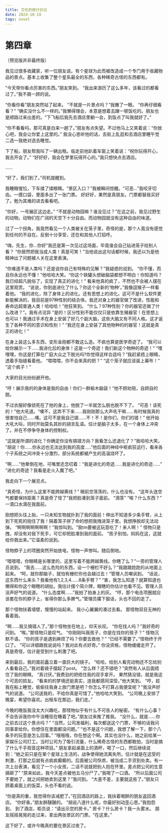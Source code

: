 ```yaml
---
title: 艾伦的旅行日记
date: 2024-10-19
tags: novel
---
```

# 第四章
（预览版并非最终版）

  我见过很多收藏家，听一位朋友说。有个星球为此而被改造成一个专门用于收藏物品的景点。基本上收集了整个星系最全的东西，各种稀奇古怪的东西都有。

  “今天带你看点厉害的东西。”朋友笑到。
  “我出来游历了这么多年，该看过的都看过了。”我不屑一顾的说。

  “你看你看”朋友突然站了起来。
  “不就是一片景点吗？”我撇了一眼。
  “你再仔细看看？”
  “确实没什么不一样的。”我懒得理会，本意是想着去蹭一顿饭吃的。朋友也是顺路过来出差的。“下飞船后我先去酒店里躺一会，到饭点了叫我就好了。”

  “你不看看吗，那可真是白来一趟了。”朋友有点失望。不过他马上又笑着说：“你放心吧，我会让你爱上这里的。”
  我没心思听他的话，去街上乱逛和去酒店里睡午觉二选一我绝对选去睡觉。

  下了船，朋友帮我叫了一辆出租。临走前他趴着车窗上笑着说：“祝你玩得开心，我去开会了。”
  “好好好，我会在梦里玩得开心的。”我只想快点去酒店。

  ……

  “好了，我们到了。”司机提醒到。
  
  我睡眼惺忪，下车揉了揉眼睛。“景区入口？”我被瞬间惊醒。“可恶…”我咬牙切齿。一摸口袋，里面多出了一张门票。
  好好好，果然是真朋友。门票都替我买好了。勉为其难的进去看看吧。

  “你好，一号展区这边走。”
  “不就是动物园嘛？谁没见过？”在这之前，我见过野生的动物。动物们在广阔的天空下十分自由。而动物园就没有这种自由的味道。

过了一个拐角，我竟然看见一个人类被关在笼子里，奇怪的是，那个人竟没有感觉到任何的不自在。反倒十分享受，还在和其他人打招呼。

  “嗨，先生，你...你好”我还是第一次见过这场面，毕竟谁会自己钻进笼子给别人看？
  “你居然把我当成人类！真是可笑！”当他说出这句话都时候，我还以为是他精神出了问题被人关在这里表演。

  “你难道不是人类吗？还是说你自己有特殊的见解？”我疑惑的说到。
“你不懂，而且你永远也不懂！”他哈哈大笑。“你这个铁罐头想破脑袋都想不明白！你知道吗？我已经超凡脱俗了，实现了真正的进化！”
 看来他真的疯了，不然也不会被人摆在这里观赏。
“说说，你到底进化了什么？你这个全新的‘物种’。”我像逗猴子一样看着他。
“我的进化，除了身体上的进化。还有思想上的进化。这可不是什么软件更新能解决的，我目前是97种性别的结合体。我还对身上的器官做了改进，性能和寿命远超普通人类！哈哈哈！”他狂笑到。
“什么？97种性别？你的器官还做了什么改进？”。我有点诧异
“是的！区分性别不能仅仅只是依靠生殖器官！在思想上也可以！我通过手术在身上安装了好几个副大脑，这些大脑又有不同人格。这才诞生了各种不同的意识和性别！”
“我还在身上安装了其他物种的的器官！这就是真正的进化！”

在身上装这么多东西，变形金刚都不敢这么造。不疯也算是医学奇迹了。
“我可以给你展示一下......我进化后的身体！这是一个奇迹！我们新这个物种的奇迹！”
“嘿嘿嘿，你这是打算在广庭大众之下脱光吗?你觉得这样合适吗？”我赶紧捂上眼睛，透着手指缝看着他。
“喂喂喂，你不会来真的把？”
“这个笼子就应该装上幕布！”
“这个疯子！”

大家的目光纷纷避开他。

“哼！展示我的的身体是我的自由！你们一群榆木脑袋！”他不顾劝阻，自顾自的脱。

不过衣服好像锁死在了他的身上，他脱了一半就怎么脱也脱不下了。
“可恶！该死的！”他大吼道。“噢不，这弄不下来......我刚刚那么大声吼干嘛......有时候我真的很害怕自己......噢。这可不是我自己错......不！不！是你们，你们的错！”
他开始大吼大叫，同时开始莫名其妙的胡言乱语。估计是脑子太多，在一个身体上冲突了。并在不停争夺身体的控制权。

“这就是所谓的进化？你确定你没有搞错方向？我看怎么还退化了？”我哈哈大笑。
“胡说！你......你永远也无法达到我的高度.....”他后面的神经中枢疯狂运行，看来各个子系统之间冲突十分激烈，部分系统都被产生的高温烧坏了。

“啊......”他晕倒在地，可嘴里还念叨着：“我是进化的奇迹......我是进化的奇迹......”
“进化的奇迹？我看是走火入魔了吧。”

我走向下一个展览点。

“真奇怪，为什么这里不能跨越黄线？”
眼前空荡荡的，什么也没有。
“这年头连空气都要保持距离？真是奇了怪了”我把脸凑到笼子面前。
“滴答”
“唉？什么东西？”
一滴口水滴在我面前。

刚想把头往上抬，一只未知生物就扑到了我的面前！伸出不知道多少条手臂，从上到下死死的抱住了我！隔着笼子拼了命的想把我拽进笼子里。我想挣脱却无法动弹。
“啊啊啊啊啊啊啊！”我惊叫到。“我tm要被这玩意吃了！来人啊！”
怪物只是拽，却没有对我下死手，可它却把脸凑到我的面前。
“孩子别怕，妈妈在这，这就给你救出来。”它温柔的说到。

怪物脖子上的项圈突然开始放电，怪物一声惨叫。随后倒地。

“喂喂喂，你眼睛是长哪里的，这里写着不能跨越黄线。你瞎了么？”一旁的管理人员说到。
“我去......这么危险的东西，设一个栅栏不好么？”我踉踉跄跄的从地面上起来。
“呵，就你那脑子，就怕有栅栏你也会越过去！”管理人员嘲讽到。
“话说，这东西什么来头？我看他有1,2,3,4......8条手臂？”
“害，我怎么知道？就算知道也懒得和你这个眼瞎的胡扯。我估计摆个简介牌，眼瞎的你估计也看不见。管理人员没声好气的说道。
“什么态度啊......”我拍了拍身上的灰。
“哼，那个电击项圈就应该套在你的脖子上，省得你那么多脾气。”管理员撂下狠话，头也不回的走了。

那个怪物扶着墙壁，慢慢的站起来。
我小心翼翼的凑过去看。
那怪物双目无神的看着我。

“啊......我又搞错人了。”那个怪物坐在地上，仰天长叹。
“你在找人吗？”我好奇的问到。
“唉。”那怪物只是叹气。
“你刚刚叫我孩子，你是在找你的孩子？”
怪物沉默不语。
“你的孩子是遇到麻烦了吗？你要去救他？”
“已经不需要了。”怪物终于开口了。
“可以详细跟我说说吗？我对此有点好奇。”
你没资格，怪物缓缓走开了。
真是奇怪，估计是受到什么刺激了吧。

来到最后，我的面前矗立着一面巨大的镜子。
“哈哈，给别人看完动物还不忘给别人看看自己。”我对着镜子摆起了post。
“怎么样？还不错吧？”突然有人从后面捂住了我的眼睛。
“真讨厌。”我费劲的把捂住我的双手拿开。
果然猜没错，就是我这个可恶的损友。
“看来的的梦境还挺真实，连我都感同深受。”他大笑到。
“哼，趁我在船上睡觉，偷偷往我身上放门票是吧？你怎么不打算占我便宜呢？”我没声好气的说道。
“公司送我的，不给你真是可惜了。”他哈哈大笑到。
“公司晚上安排了晚宴，希望你喜欢。出租车在那边，我们走。”


今晚的晚饭我没太大兴趣吃，那怪物似乎有什么不可告人的秘密。
“有什么心事？不会告诉我你中午没睡现在睡着了吧。”朋友过来推了推我。
“没什么，就是......你之前去过这个景点吗？”
“当然，公司发福利，每次都送这个门票，不够的话我问同事拿给你。你想住在里面都没问题。”
“也不是这个问题，我想了解一下，那个八条手的玩意是怎么回事。”
“哦哦哦，你在想这个啊。其实也没什么，她之前给某一家娱乐公司打工。当时公司为了吸引流量，什么稀奇古怪的东西都敢拍，当时是搞了什么千手观音这种项目。”
朋友拿起桌面上的酒杯，喝了一口，然后继续说到：“她之前只是在某个星球上生活的，战争使得她流离失所。估计就是在这受的刺激，打那之后就有点疯疯癫癫的。后面被公司俘虏，被当成二手货到处卖。有一次上台表演，看见了一个小女孩，二话不说就把别人抱在怀里。差点把公司的生意搞砸了”
“原来如此，我今天差点被他五马分尸了。”我喝了一口酒。
“所以后面公司不要她了，就之间把她卖到这里？”我问到。
“大差不差，主要就这些了。”朋友只顾着桌面上的饭菜，头也不看的说。

“你是真的重，我觉得你该减肥了。”在回酒店的路上，我扶着喝醉的朋友返回酒店。
“你好香。”朋友醉醺醺的。
“胡说八道什么呢，你最好别动歪心思。”我抱怨到，
到了酒店，柜员说：“请出示您的房卡。”
房卡？什么房卡？我一头雾水。
朋友摇摇晃晃的走过来，拿出两张景区的门票。“在这里。”


这下好了，或许今晚真的要在景区过夜了。
